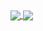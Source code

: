 <div>
  <a href="https://github.com/dubritto/github-readme-stats">
  <img align="center" src="https://github-readme-stats.vercel.app/api/pin/?username=dubritto&repo=github-readme-stats" />
</a>
<a href="https://github.com/anuraghazra/convoychat">
  <img align="center" src="https://github-readme-stats.vercel.app/api/pin/?username=dubritto&repo=convoychat" />
</a>

  
  <div/>
